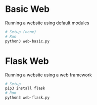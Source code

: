 # Basic Web
Running a website using default modules

```bash
# Setup (none)
# Run
python3 web-basic.py
```

# Flask Web
Running a website using a web framework

```bash
# Setup
pip3 install flask
# Run
python3 web-flask.py
```